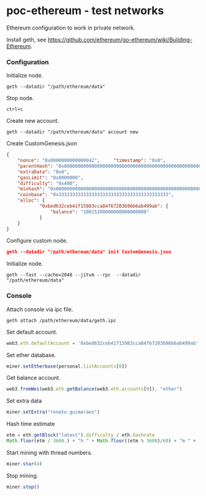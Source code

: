 # poc-ethereum - test networks
Ethereum configuration to work in private network.

Install geth, see https://github.com/ethereum/go-ethereum/wiki/Building-Ethereum.

### Configuration

Initialize node.
```shell
geth --datadir "/path/ethereum/data"
```

Stop node.
```shell
ctrl+c
```

Create new account.
```shell
geth --datadir "/path/ethereum/data" account new
```

Create CustomGenesis.json
```json
{
    "nonce": "0x0000000000000042",     "timestamp": "0x0",
    "parentHash": "0x0000000000000000000000000000000000000000000000000000000000000000",
    "extraData": "0x0",     
    "gasLimit": "0x8000000",     
    "difficulty": "0x400",
    "mixhash": "0x0000000000000000000000000000000000000000000000000000000000000000",
    "coinbase": "0x3333333333333333333333333333333333333333",     
    "alloc": {
            "0xbed632ceb41f15983cca84f67203696b6ab499ab": {
           	    "balance": "10015200000000000000000"
            }
    }
}
```

Configure custom node.
```json
geth --datadir "/path/ethereum/data" init CustomGenesis.json
```

Initialize node.
```shell
geth --fast --cache=2048 --jitvm --rpc  --datadir "/path/ethereum/data"
```

### Console

Attach console via ipc file.
```shell
geth attach /path/ethereum/data/geth.ipc
```
Set default account.
```javascript
web3.eth.defaultAccount = '0xbed632ceb41f15983cca84f67203696b6ab499ab'
```
Set ether database.
```javascript
miner.setEtherbase(personal.listAccounts[0])
```
Get balance account.
```javascript
web3.fromWei(web3.eth.getBalance(web3.eth.accounts[0]), "ether")
```
Set extra data
```javascript
miner.setExtra("renato.guimaraes")
```
Hash time estimate
```javascript
etm = eth.getBlock("latest").difficulty / eth.hashrate
Math.floor(etm / 3600.) + "h " + Math.floor((etm % 3600)/60) + "m " +  Math.floor(etm % 60) + "s"
```
Start mining with thread numbers.
```javascript
miner.star(4)
```
Stop mining.
```javascript
miner.stop()
```
